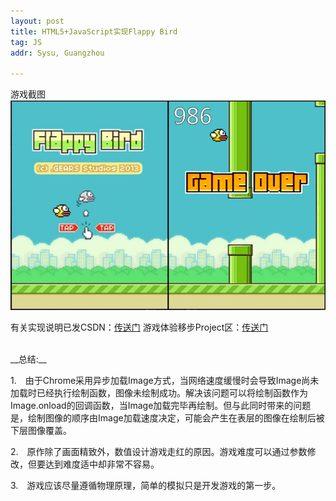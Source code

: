 ```yaml
---
layout: post
title: HTML5+JavaScript实现Flappy Bird
tag: JS
addr: Sysu, Guangzhou

---
```


游戏截图
![img](/public/images/fb.png)


有关实现说明已发CSDN：[传送门](http://blog.csdn.net/yooungt13/article/details/19555471)
游戏体验移步Project区：[传送门](http://hello13.net/projects/bird/index.html)



<br>
__总结:__

1.　由于Chrome采用异步加载Image方式，当网络速度缓慢时会导致Image尚未加载时已经执行绘制函数，图像未绘制成功。解决该问题可以将绘制函数作为Image.onload的回调函数，当Image加载完毕再绘制。但与此同时带来的问题是，绘制图像的顺序由Image加载速度决定，可能会产生在表层的图像在绘制后被下层图像覆盖。

2.　原作除了画面精致外，数值设计游戏走红的原因。游戏难度可以通过参数修改，但要达到难度适中却非常不容易。

3.　游戏应该尽量遵循物理原理，简单的模拟只是开发游戏的第一步。